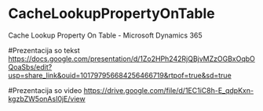 # CacheLookupPropertyOnTable
Cache Lookup Property On Table - Microsoft Dynamics 365

#Prezentacija so tekst
https://docs.google.com/presentation/d/1Zo2HPh242RjQBjvMZzOGBxOqbOQoaSbs/edit?usp=share_link&ouid=101797956684256466719&rtpof=true&sd=true

#Prezentacija so video
https://drive.google.com/file/d/1EC1iC8h-E_qdpKxn-kgzbZW5onAsI0jE/view
